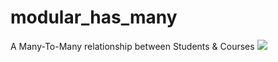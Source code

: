 modular_has_many
================
A Many-To-Many relationship between Students & Courses
<img src=https://travis-ci.org/kgentner/modular_has_many.svg></img>
